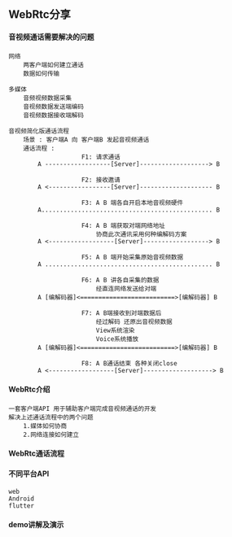 ## WebRtc分享

#### 音视频通话需要解决的问题 
    网络
        两客户端如何建立通话
        数据如何传输 

    多媒体
        音频视频数据采集
        音视频数据发送端编码
        音视频数据接收端解码

    音视频简化版通话流程 
        场景 : 客户端A 向 客户端B 发起音视频通话
        通话流程 : 
                        F1: 请求通话
            A ------------------[Server]-------------------> B

                        F2: 接收邀请
            A <-----------------[Server]-------------------- B

                        F3: A B 端各自开启本地音视频硬件
            A............................................... B

                        F4: A B 端获取对端网络地址 
                            协商此次通讯采用何种编解码方案
            A <------------------[Server]------------------> B

                        F5: A B 端开始采集原始音视频数据
            A .............................................. B

                        F6: A B 讲各自采集的数据
                            经直连网络发送给对端
            A [编解码器]<==========================>[编解码器] B

                        F7: A B端接收到对端数据后
                            经过解码 还原出音视频数据
                            View系统渲染
                            Voice系统播放
            A [编解码器]<==========================>[编解码器] B

                        F8: A B通话结束 各种关闭close 
            A <------------------[Server]-------------------> B

    
#### WebRtc介绍
    一套客户端API 用于辅助客户端完成音视频通话的开发
    解决上述通话流程中的两个问题
        1.媒体如何协商
        2.网络连接如何建立

#### WebRtc通话流程
    
#### 不同平台API
    web 
    Android
    flutter

#### demo讲解及演示